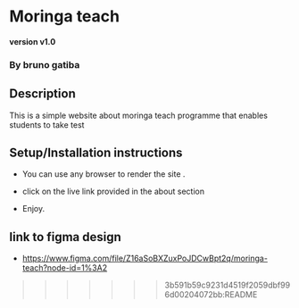 # Moringa teach

#### version v1.0

### By bruno gatiba 

## Description  
This is a simple website about moringa teach programme that enables students to take test
## Setup/Installation instructions 
* You can use any browser to render the site .

* click on the live link provided in the about section 
* Enjoy.


## link  to figma design
* https://www.figma.com/file/Z16aSoBXZuxPoJDCwBpt2q/moringa-teach?node-id=1%3A2
>>>>>>> 3b591b59c9231d4519f2059dbf996d00204072bb:README
